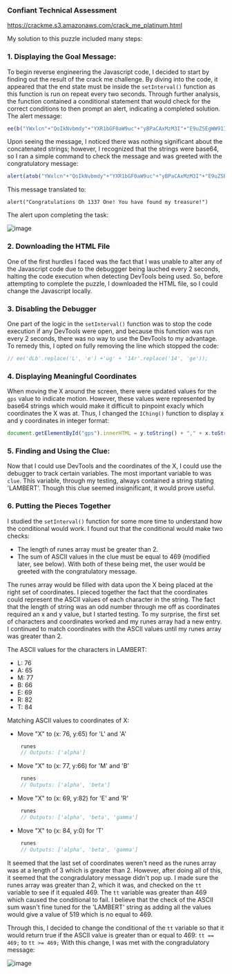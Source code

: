 ### Confiant Technical Assessment 
https://crackme.s3.amazonaws.com/crack_me_platinum.html

My solution to this puzzle included many steps:

### 1. Displaying the Goal Message:
To begin reverse engineering the Javascript code, I decided to start by finding out the result of the crack me challenge. By diving into the code, it appeared that the end state must be inside the `setInterval()` function as this function is run on repeat every two seconds. Through further analysis, the function contained a conditional statement that would check for the correct conditions to then prompt an alert, indicating a completed solution. The alert message:

```javascript
ee(b("YWxlcn"+"QoIkNvbmdy"+"YXR1bGF0aW9uc"+"yBPaCAxMzM3I"+"E9uZSEgWW91IGh"+"hdmUgZm91bmQgbXkg"+"dHJlYXN1cmUhIik="));
```

Upon seeing the message, I noticed there was nothing significant about the concatenated strings; however, I recognized that the strings were base64, so I ran a simple command to check the message and was greeted with the congratulatory message:

```javascript
alert(atob("YWxlcn"+"QoIkNvbmdy"+"YXR1bGF0aW9uc"+"yBPaCAxMzM3I"+"E9uZSEgWW91IGh"+"hdmUgZm91bmQgbXkg"+"dHJlYXN1cmUhIik="));
```

This message translated to:
```
alert("Congratulations Oh 1337 One! You have found my treasure!")
```

The alert upon completing the task:

![image](https://github.com/DanielEskander/crack_me_platinum/assets/55925126/89ab4cf3-dc77-4455-87f9-01d76b226de9)

### 2. Downloading the HTML File
One of the first hurdles I faced was the fact that I was unable to alter any of the Javascript code due to the debuggger being lauched every 2 seconds, halting the code execution when detecting DevTools being used. So, before attempting to complete the puzzle, I downloaded the HTML file, so I could change the Javascript locally.

### 3. Disabling the Debugger 
One part of the logic in the `setInterval()` function was to stop the code execution if any DevTools were open, and because this function was run every 2 seconds, there was no way to use the DevTools to my advantage. To remedy this, I opted on fully removing the line which stopped the code:

```javascript
// ee('dLb'.replace('L', 'e') +'ug' + '14r'.replace('14', 'ge'));
```

### 4. Displaying Meaningful Coordinates
When moving the X around the screen, there were updated values for the `gps` value to indicate motion. However, these values were represented by base64 strings which would make it difficult to pinpoint exacly which coordinates the X was at. Thus, I changed the `IChing()` function to display x and y coordinates in integer format:

```javascript
document.getElementById("gps").innerHTML = y.toString() + "," + x.toString();
```

### 5. Finding and Using the Clue:
Now that I could use DevTools and the coordinates of the X, I could use the debugger to track certain variables. The most important variable to was `clue`. This variable, through my testing, always contained a string stating 'LAMBERT'. Though this clue seemed insignificant, it would prove useful. 

### 6. Putting the Pieces Together
I studied the `setInterval()` function for some more time to understand how the conditional would work. I found out that the conditional would make two checks:
- The length of runes array must be greater than 2.
- The sum of ASCII values in the clue must be equal to 469 (modified later, see below).
With both of these being met, the user would be greeted with the congratulatory message.

The runes array would be filled with data upon the X being placed at the right set of coordinates. I pieced together the fact that the coordinates could represent the ASCII values of each character in the string. The fact that the length of string was an odd number through me off as coordinates required an x and y value, but I started testing. To my surprise, the first set of characters and coordinates worked and my runes array had a new entry. I continued to match coordinates with the ASCII values until my runes array was greater than 2.

The ASCII values for the characters in LAMBERT:
- L: 76
- A: 65
- M: 77
- B: 66
- E: 69
- R: 82
- T: 84


Matching ASCII values to coordinates of X:
- Move "X" to (x: 76, y:65) for 'L' and 'A'
   ```javascript
    runes
    // Outputs: ['alpha']
   ```
- Move "X" to (x: 77, y:66) for 'M' and 'B'
   ```javascript
    runes
    // Outputs: ['alpha', 'beta']
   ```
- Move "X" to (x: 69, y:82) for 'E' and 'R'
   ```javascript
    runes
    // Outputs: ['alpha', 'beta', 'gamma']
   ```
- Move "X" to (x: 84, y:0) for 'T'
   ```javascript
    runes
    // Outputs: ['alpha', 'beta', 'gamma']
   ```

It seemed that the last set of coordinates weren't need as the runes array was at a length of 3 which is greater than 2. However, after doing all of this, it seemed that the congradulatory message didn't pop up. I made sure the runes array was greater than 2, which it was, and checked on the `tt` variable to see if it equaled 469. The `tt` variable was greater than 469 which caused the conditional to fail. I believe that the check of the ASCII sum wasn't fine tuned for the 'LAMBERT' string as adding all the values would give a value of 519 which is no equal to 469. 

Through this, I decided to change the conditional of the `tt` variable so that it would return true if the ASCII value is greater than or equal to 469:
`tt == 469;` to `tt >= 469;`
With this change, I was met with the congradulatory message:

![image](https://github.com/DanielEskander/crack_me_platinum/assets/55925126/5d9990b4-d445-4671-ac31-27bc40bc9d64)
  
